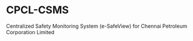 # CPCL-CSMS
Centralized Safety Monitoring System (e-SafeView) for Chennai Petroleum Corporation Limited
